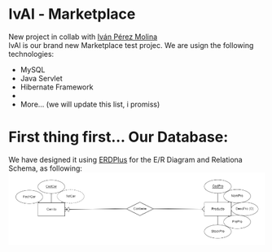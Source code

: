 # IvAl - Marketplace
New project in collab with <a href="https://github.com/ivanperezmolina" target="_blank">Iván Pérez Molina</a> <br>
IvAl is our brand new Marketplace test projec. We are usign the following technologies: <br>
<ul>
    <li>MySQL</li>
    <li>Java Servlet</li>
    <li>Hibernate Framework<li>
    <li>More... (we will update this list, i promiss)</li>
</ul>

<h1>First thing first... Our Database:</h1>
We have designed it using <a href="https://erdplus.com" target="_blank">ERDPlus</a> for the E/R Diagram and Relationa Schema, as following:
<img src="Files/ERDiagram.png">


